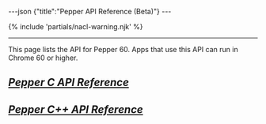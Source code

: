 ---json {"title":"Pepper API Reference (Beta)"} ---

{% include 'partials/nacl-warning.njk' %}

------------------------------------------------------------------------

This page lists the API for Pepper 60. Apps that use this API can run in Chrome 60 or higher.

<a href="/docs/native-client/c-api-beta#pepper-beta-c-index" class="reference internal"><em>Pepper C API Reference</em></a>
---------------------------------------------------------------------------------------------------------------------------

<a href="/docs/native-client/cpp-api-beta#pepper-beta-cpp-index" class="reference internal"><em>Pepper C++ API Reference</em></a>
---------------------------------------------------------------------------------------------------------------------------------
